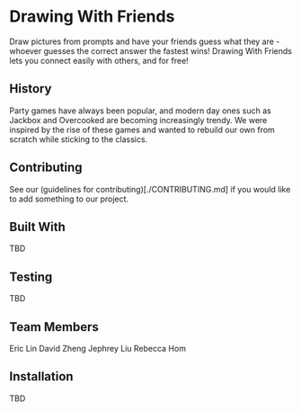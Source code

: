 # Drawing With Friends
Draw pictures from prompts and have your friends guess what they are - whoever guesses the correct answer the fastest wins! Drawing With Friends lets you connect easily with others, and for free! 

## History
Party games have always been popular, and modern day ones such as Jackbox and Overcooked are becoming increasingly trendy. We were inspired by the rise of these games and wanted to rebuild our own from scratch while sticking to the classics.

## Contributing
See our (guidelines for contributing)[./CONTRIBUTING.md] if you would like to add something to our project.

## Built With
TBD

## Testing
TBD

## Team Members
Eric Lin
David Zheng
Jephrey Liu
Rebecca Hom

## Installation
TBD